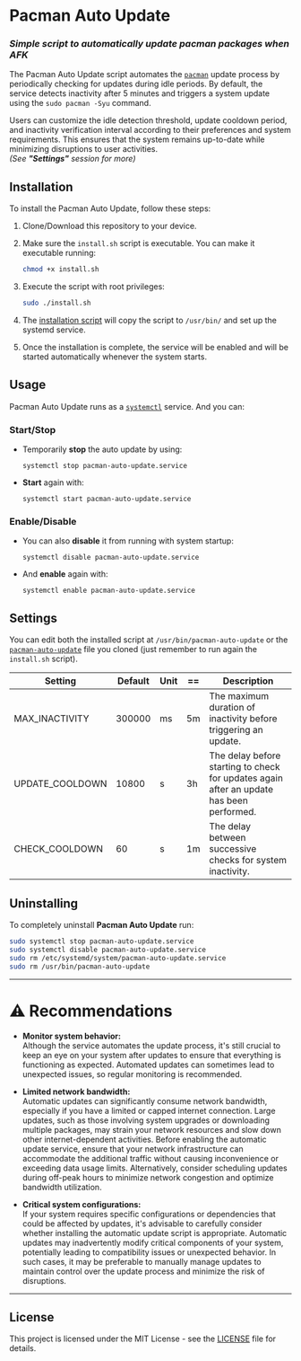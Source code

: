 # Pacman Auto Update

### _Simple script to automatically update pacman packages when AFK_

The Pacman Auto Update script automates the [`pacman`](https://wiki.archlinux.org/title/Pacman) update process by periodically checking for updates during idle periods.
By default, the service detects inactivity after 5 minutes and triggers a system update using the `sudo pacman -Syu` command.

Users can customize the idle detection threshold, update cooldown period, and inactivity verification interval according to their preferences and system requirements.
This ensures that the system remains up-to-date while minimizing disruptions to user activities.  
_(See **"Settings"** session for more)_

## Installation

To install the Pacman Auto Update, follow these steps:

1. Clone/Download this repository to your device.

2. Make sure the `install.sh` script is executable. You can make it executable running:

   ```bash
   chmod +x install.sh
   ```

3. Execute the script with root privileges:

   ```bash
   sudo ./install.sh
   ```

4. The [installation script](install.sh) will copy the script to `/usr/bin/` and set up the systemd service.

5. Once the installation is complete, the service will be enabled and will be started automatically whenever the system starts.

## Usage

Pacman Auto Update runs as a [`systemctl`](https://www.redhat.com/sysadmin/getting-started-systemctl) service. And you can:

### Start/Stop

- Temporarily **stop** the auto update by using:
  ```
  systemctl stop pacman-auto-update.service
  ```
- **Start** again with:
  ```
  systemctl start pacman-auto-update.service
  ```

### Enable/Disable

- You can also **disable** it from running with system startup:
  ```
  systemctl disable pacman-auto-update.service
  ```
- And **enable** again with:
  ```
  systemctl enable pacman-auto-update.service
  ```

## Settings

You can edit both the installed script at `/usr/bin/pacman-auto-update` or the [`pacman-auto-update`](pacman-auto-update) file you cloned (just remember to run again the `install.sh` script).

| Setting         | Default | Unit | ==  | Description                                                                              |
| --------------- | ------- | ---- | --- | ---------------------------------------------------------------------------------------- |
| MAX_INACTIVITY  | 300000  | ms   | 5m  | The maximum duration of inactivity before triggering an update.                          |
| UPDATE_COOLDOWN | 10800   | s    | 3h  | The delay before starting to check for updates again after an update has been performed. |
| CHECK_COOLDOWN  | 60      | s    | 1m  | The delay between successive checks for system inactivity.                               |

## Uninstalling

To completely uninstall **Pacman Auto Update** run:

```bash
sudo systemctl stop pacman-auto-update.service
sudo systemctl disable pacman-auto-update.service
sudo rm /etc/systemd/system/pacman-auto-update.service
sudo rm /usr/bin/pacman-auto-update
```

---

# ⚠️ Recommendations

- **Monitor system behavior:**  
  Although the service automates the update process, it's still crucial to keep an eye on your system after updates to ensure that everything is functioning as expected. Automated updates can sometimes lead to unexpected issues, so regular monitoring is recommended.

- **Limited network bandwidth:**  
  Automatic updates can significantly consume network bandwidth, especially if you have a limited or capped internet connection. Large updates, such as those involving system upgrades or downloading multiple packages, may strain your network resources and slow down other internet-dependent activities. Before enabling the automatic update service, ensure that your network infrastructure can accommodate the additional traffic without causing inconvenience or exceeding data usage limits. Alternatively, consider scheduling updates during off-peak hours to minimize network congestion and optimize bandwidth utilization.

- **Critical system configurations:**  
  If your system requires specific configurations or dependencies that could be affected by updates, it's advisable to carefully consider whether installing the automatic update script is appropriate. Automatic updates may inadvertently modify critical components of your system, potentially leading to compatibility issues or unexpected behavior. In such cases, it may be preferable to manually manage updates to maintain control over the update process and minimize the risk of disruptions.

---

## License

This project is licensed under the MIT License - see the [LICENSE](LICENSE) file for details.
